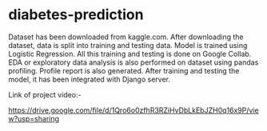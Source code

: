 # diabetes-prediction
Dataset has been downloaded from kaggle.com. After downloading the dataset, data is split into training and testing data. Model is trained using Logistic Regression. All this training and testing is done on Google Collab. EDA or exploratory data analysis is also performed on dataset using pandas profiling. Profile report is also generated. After training and testing the model, it has been integrated with Django server.

Link of project video:-

https://drive.google.com/file/d/1Qro6o0zfhR3RZiHvDbLkEbJZH0q16x9P/view?usp=sharing

